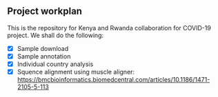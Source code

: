 ## Project workplan
This is the repository for Kenya and Rwanda collaboration for COVID-19 project.
We shall do the following:
- [x] Sample download
- [x] Sample annotation
- [x] Individual country analysis
- [x] Squence alignment using muscle aligner: https://bmcbioinformatics.biomedcentral.com/articles/10.1186/1471-2105-5-113

